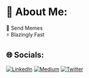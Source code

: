# 💫 About Me:
🤝 Send Memes<br>⚡ Blazingly Fast 


## 🌐 Socials:
[![LinkedIn](https://img.shields.io/badge/LinkedIn-%230077B5.svg?logo=linkedin&logoColor=white)](https://linkedin.com/in/snipextt) [![Medium](https://img.shields.io/badge/Medium-12100E?logo=medium&logoColor=white)](https://medium.com/@snipextt) [![Twitter](https://img.shields.io/badge/Twitter-%231DA1F2.svg?logo=Twitter&logoColor=white)](https://twitter.com/snipextt) 
  
